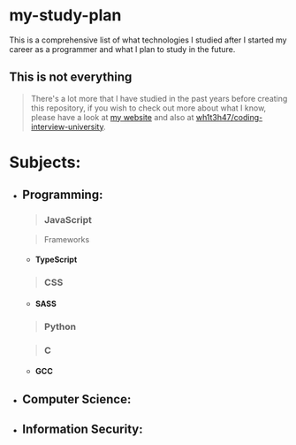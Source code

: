 # my-study-plan

This is a comprehensive list of what technologies I studied after I started my career as a programmer and what I plan to study in the future.

## This is not everything
> There's a lot more that I have studied in the past years before creating this repository, if you wish to check out more about what I know, please have a look at [my website](https://invalid.com) and also at [wh1t3h47/coding-interview-university](https://github.com/wh1t3h47/coding-interview-university).


# Subjects:

- ## Programming:
  > ### JavaScript
        
     > Frameworks
     
     - #### TypeScript
  
  > ### CSS
     - #### SASS

  > ### Python
  
  > ### C
     - #### GCC

-  ## Computer Science:

-  ## Information Security:

